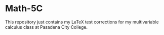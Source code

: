 # Math-5C
This repository just contains my LaTeX test corrections for my multivariable calculus class at Pasadena City College.
